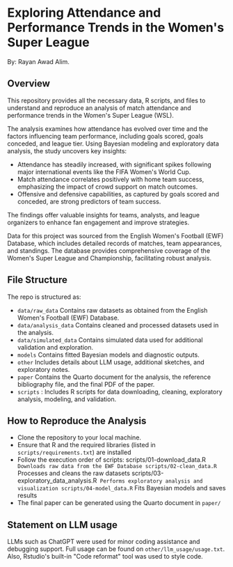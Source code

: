 # Exploring Attendance and Performance Trends in the Women's Super League

By: Rayan Awad Alim.

## Overview

This repository provides all the necessary data, R scripts, and files to understand and reproduce an analysis of match attendance and performance trends in the Women's Super League (WSL).

The analysis examines how attendance has evolved over time and the factors influencing team performance, including goals scored, goals conceded, and league tier. Using Bayesian modeling and exploratory data analysis, the study uncovers key insights:
- Attendance has steadily increased, with significant spikes following major international events like the FIFA Women's World Cup.
- Match attendance correlates positively with home team success, emphasizing the impact of crowd support on match outcomes.
- Offensive and defensive capabilities, as captured by goals scored and conceded, are strong predictors of team success.

The findings offer valuable insights for teams, analysts, and league organizers to enhance fan engagement and improve strategies.

Data for this project was sourced from the English Women's Football (EWF) Database, which includes detailed records of matches, team appearances, and standings. The database provides comprehensive coverage of the Women's Super League and Championship, facilitating robust analysis.


## File Structure

The repo is structured as:

-   `data/raw_data` Contains raw datasets as obtained from the English Women's Football (EWF) Database.
-   `data/analysis_data` Contains cleaned and processed datasets used in the analysis.
-   `data/simulated_data` Contains simulated data used for additional validation and exploration.
-   `models` Contains fitted Bayesian models and diagnostic outputs.
-   `other` Includes details about LLM usage, additional sketches, and exploratory notes.
-   `paper` Contains the Quarto document for the analysis, the reference bibliography file, and the final PDF of the paper.
-   `scripts` : Includes R scripts for data downloading, cleaning, exploratory analysis, modeling, and validation.

## How to Reproduce the Analysis
-   Clone the repository to your local machine.
-   Ensure that R and the required libraries (listed in `scripts/requirements.txt`) are installed
-   Follow the execution order of scripts:
    scripts/01-download_data.R` Downloads raw data from the EWF Database
    scripts/02-clean_data.R` Processes and cleans the raw datasets
    scripts/03-exploratory_data_analysis.R` Performs exploratory analysis and visualization
    scripts/04-model_data.R` Fits Bayesian models and saves results
-   The final paper can be generated using the Quarto document in `paper/`


## Statement on LLM usage

LLMs such as ChatGPT were used for minor coding assistance and debugging support. Full usage can be found on `other/llm_usage/usage.txt`. Also, Rstudio's built-in "Code reformat" tool was used to style code.
